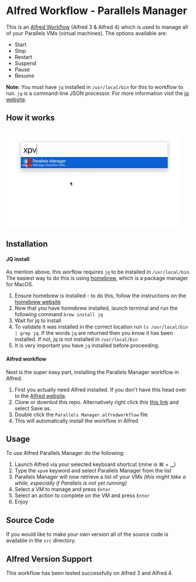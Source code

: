 # Alfred Workflow - Parallels Manager

This is an [Alfred Workflow](https://www.alfredapp.com/) (Alfred 3 & Alfred 4) which is used to manage all of your Parallels VMs (virtual machines). The options available are:

- Start
- Stop
- Restart
- Suspend
- Pause
- Resume

**Note:** You must have `jq` installed in `/usr/local/bin` for this to workflow to run. `jq` is a command-line JSON processor. For more information visit the [jq website](https://stedolan.github.io/jq/).

## How it works

![Alfred Parallels Manager](/docs/alfred-parallels-manager.gif)

## Installation

#### JQ install

As mention above, this worflow requires `jq` to be installed in `/usr/local/bin`. The easiest way to do this is using [homebrew](https://brew.sh/), which is a package manager for MacOS.

1. Ensure homebrew is installed - to do this, follow the instructions on the [homebrew website](https://brew.sh/)
2. Now that you have homebrew installed, launch terminal and run the following command `brew install jq`
3. Wait for jq to install
4. To validate it was installed in the correct location run `ls /usr/local/bin | grep jq`. If the words `jq` are returned then you know it has been installed. If not, jq is not installed in `/usr/local/bin`
5. It is very important you have `jq` installed before proceeding.

#### Alfred workflow

Next is the super easy part, installing the Parallels Manager workflow in Alfred.

1. First you actually need Alfred installed. If you don't have this head over to the [Alfred website](https://www.alfredapp.com/).
2. Clone or downlod this repo. Alternatively right click this [this link](./Parallels%20Manager.alfredworkflow) and select Save as.
3. Double click the `Parallels Manager.alfredworkflow` file
4. This will automatically install the workflow in Alfred

## Usage

To use Alfred Parallels Manager do the following:

1. Launch Alfred via your selected keyboard shortcut (mine is ⌘ + ␣)
2. Type the `xpvm` keyword and select Parallels Manager from the list
3. Parallels Manager will now retrieve a list of your VMs *(this might take a while, especially if Parallels is not yet running)*
4. Select a VM to manage and press `Enter`
5. Select an action to complete on the VM and press `Enter`
6. Enjoy

## Source Code

If you would like to make your own version all of the source code is available in the `src` directory.

## Alfred Version Support

This workflow has been tested successfully on Alfred 3 and Alfred 4.